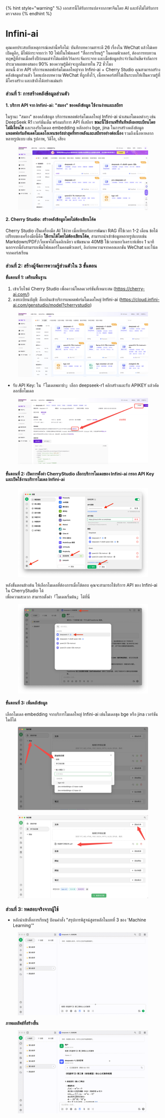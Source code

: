 
{% hint style="warning" %}
เอกสารนี้ได้รับการแปลจากภาษาจีนโดย AI และยังไม่ได้รับการตรวจสอบ
{% endhint %}

# Infini-ai

คุณเคยประสบกับเหตุการณ์เหล่านี้หรือไม่: บันทึกบทความสาระดี 26 เรื่องใน WeChat แล้วไม่เคยเปิดดูอีก, มีไฟล์กระจายกว่า 10 ไฟล์ในโฟลเดอร์ "สื่อการเรียนรู้" ในคอมพิวเตอร์, ต้องการทบทวนทฤษฎีที่อ่านเมื่อครึ่งปีก่อนแต่จำได้แค่คีย์เวิร์ดกระจัดกระจาย และเมื่อข้อมูลประจำวันเกินขีดจำกัดการประมวลผลของสมอง 90% ของความรู้มีค่าจะถูกลืมภายใน 72 ชั่วโมง\
ตอนนี้ ด้วย API บริการแพลตฟอร์มโมเดลใหญ่จาก Infini-ai + Cherry Studio คุณสามารถสร้างคลังข้อมูลส่วนตัว โดยแปลงบทความ WeChat ที่ถูกทิ้งไว้, เนื้อหาคอร์สที่ไม่เป็นระบบให้เป็นความรู้ที่มีโครงสร้าง และเข้าถึงได้อย่างแม่นยำ

### ส่วนที่ 1: การสร้างคลังข้อมูลส่วนตัว

#### 1. บริการ API จาก Infini-ai: "สมอง" ของคลังข้อมูล ใช้งานง่ายและเสถียร

ในฐานะ "สมอง" ของคลังข้อมูล บริการแพลตฟอร์มโมเดลใหญ่ Infini-ai นำเสนอโมเดลต่างๆ เช่น DeepSeek R1 เวอร์ชันเต็ม พร้อมบริการ API ที่เสถียร **ขณะนี้ใช้งานฟรีทันทีหลังลงทะเบียนโดยไม่มีเงื่อนไข** และรองรับโมเดล embedding หลักอย่าง bge, jina ในการสร้างคลังข้อมูล **แพลตฟอร์มอัพเดตโมเดลโอเพนซอร์สล่าสุดที่ทรงพลังและเสถียรอย่างต่อเนื่อง** รวมถึงเนื้อหาหลากหลายรูปแบบ เช่น รูปภาพ, วิดีโอ, เสียง

<figure><img src="../../.gitbook/assets/1280X1280 (1) (1).PNG" alt=""><figcaption></figcaption></figure>

#### 2. Cherry Studio: สร้างคลังข้อมูลโดยไม่ต้องเขียนโค้ด

Cherry Studio เป็นเครื่องมือ AI ใช้ง่าย เมื่อเทียบกับการพัฒนา RAG ที่ใช้เวลา 1-2 เดือน ข้อได้เปรียบของเครื่องมือนี้คือ **ใช้งานได้โดยไม่ต้องเขียนโค้ด**, สามารถนำเข้าข้อมูลหลายรูปแบบเช่น Markdown/PDF/เว็บเพจได้ในคลิกเดียว แฟ้มขนาด 40MB ใช้เวลาแยกวิเคราะห์เพียง 1 นาที นอกจากนี้ยังสามารถเพิ่มโฟลเดอร์ในคอมพิวเตอร์, ลิงก์บทความจากคอลเลกชัน WeChat และโน้ตจากคอร์สเรียน

### ส่วนที่ 2: สร้างผู้จัดการความรู้ส่วนตัวใน 3 ขั้นตอน

#### ขั้นตอนที่ 1: เตรียมพื้นฐาน

1. เข้าเว็บไซต์ Cherry Studio เพื่อดาวน์โหลดเวอร์ชันที่เหมาะสม (https://cherry-ai.com/)
2. ลงทะเบียนบัญชี: ล็อกอินเข้าบริการแพลตฟอร์มโมเดลใหญ่ Infini-ai (https://cloud.infini-ai.com/genstudio/model?cherrystudio)

<figure><img src="../../.gitbook/assets/image (90).png" alt=""><figcaption></figcaption></figure>

* รับ API Key: ใน「โมเดลพลาซ่า」เลือก deepseek-r1 คลิกสร้างและรับ APIKEY แล้วคัดลอกชื่อโมเดล

<figure><img src="../../.gitbook/assets/output (1).png" alt=""><figcaption></figcaption></figure>

#### ขั้นตอนที่ 2: เปิดการตั้งค่า CherryStudio เลือกบริการโมเดลของ Infini-ai กรอก API Key และเปิดใช้งานบริการโมเดล Infini-ai

<figure><img src="../../.gitbook/assets/1280X1280 (2) (1).png" alt=""><figcaption></figcaption></figure>

หลังขั้นตอนข้างต้น ให้เลือกโมเดลที่ต้องการเมื่อโต้ตอบ คุณจะสามารถใช้บริการ API ของ Infini-ai ใน CherryStudio ได้\
เพื่อความสะดวก สามารถตั้งค่า「โมเดลเริ่มต้น」ได้ที่นี่

<figure><img src="../../.gitbook/assets/01445ab7-b863-4155-b517-2b6c3c581f47.png" alt=""><figcaption></figcaption></figure>

#### ขั้นตอนที่ 3: เพิ่มคลังข้อมูล

เลือกโมเดล embedding จากบริการโมเดลใหญ่ Infini-ai เช่นโมเดลชุด bge หรือ jina เวอร์ชันใดก็ได้

<figure><img src="../../.gitbook/assets/1 (1).png" alt=""><figcaption></figcaption></figure>

<figure><img src="../../.gitbook/assets/2 (2).png" alt=""><figcaption></figcaption></figure>

### ส่วนที่ 3: ทดสอบจริงจากผู้ใช้

* หลังนำเข้าสื่อการเรียนรู้ ป้อนคำสั่ง "สรุปการพิสูจน์สูตรหลักในบทที่ 3 ของ 'Machine Learning'"

<figure><img src="../../.gitbook/assets/6bbdbd0d-5db4-4440-b840-3bb3f422b831.gif" alt=""><figcaption></figcaption></figure>

**ภาพผลลัพธ์ที่สร้างขึ้น**

<figure><img src="../../.gitbook/assets/3.gif" alt=""><figcaption></figcaption></figure>